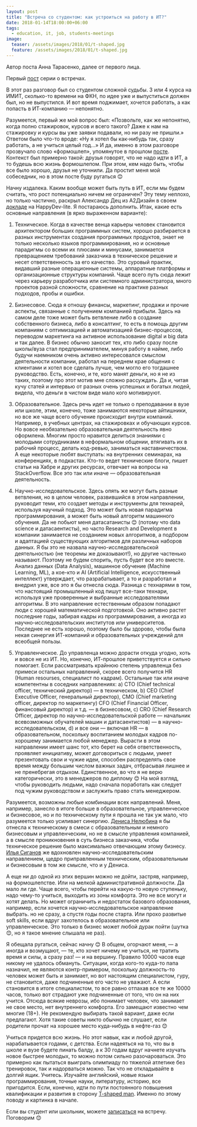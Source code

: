```yaml
---
layout: post
title: "Встреча со студентом: как устроиться на работу в ИТ?"
date: 2018-01-14T18:00:00+06:00
tags:
  - education, it, job, students-meetings
image: 
  teaser: /assets/images/2018/01/t-shaped.jpg
  feature: /assets/images/2018/01/t-shaped.jpg
---
```


Автор поста Анна Тарасенко, далее от первого лица.

Первый <a href="http://7bits.1der.link/blog/posts/it-education-meeting/2018-01-08" target="_blank">пост</a> серии о встречах.

В этот раз разговор был со студентом сложной судьбы. 3 или 4 курса на ИМИТ, сколько-то времени на ФКН, по идее уже и выпуститься должен был, но не выпустился. И вот время поджимает, хочется работать, а как попасть в ИТ-компанию — непонятно.

Разумеется, первый же мой вопрос был: «Позвольте, как же непонятно, когда полно стажировок, курсов и всего такого? Даже к нам на стажировку и курсы вы уже заявки подавали, но ни разу не пришли.» Ответом было что-то вроде: «Ну я хотел бы как-нибудь так, сразу работать, а не учиться целый год...» И да, именно в этом разговоре прозвучало слово «формошлеп», упомянутое в прошлом <a href="http://7bits.1der.link/blog/posts/it-education-meeting/2018-01-08" target="_blank">посте</a>. Контекст был примерно такой: друзья говорят, что не надо идти в ИТ, а то будешь всю жизнь формошлепом. При этом, кем надо быть, чтобы все было хорошо, друзья не уточнили. Да простит меня мой собеседник, но в этом посте буду ругаться 😊

Начну издалека. Каким вообще может быть путь в ИТ, если мы будем считать, что рост потенциально ничем не ограничен? Эту тему неплохо, но только частично, раскрыл Александр Дец из А2Дизайн в своем <a href="https://www.youtube.com/watch?v=M-P-2lOeuNU" target="_blank">докладе</a> на HappyDev-lite. Я постараюсь дополнить. Итак, какие есть основные направления (в ярко выраженном варианте):

1. Техническое. Когда в качестве венца карьеры человек становится архитектором больших программных систем, хорошо разбирается в разных инструментах создания программных продуктов, знает не только несколько языков программирования, но и основные парадигмы со всеми их плюсами и минусами, занимается превращением требований заказчика в техническое решение и несет ответственность за его качество. Это суровый практик, видавший разные операционные системы, аппаратные платформы и организационные структуры компаний. Чаще всего путь сюда лежит через карьеру разработчика или системного администратора, много проектов разной сложности, сравнение на практике разных подходов, пробы и ошибки.

2. Бизнесовое. Сюда я отношу финансы, маркетинг, продажи и прочие аспекты, связанные с получением компанией прибыли. Здесь на самом деле тоже может быть ветвление либо в создание собственного бизнеса, либо в консалтинг, то есть в помощь другим компаниям с оптимизацией и автоматизацией бизнес-процессов, переводом маркетинга на активное использование digital и big data и так далее. В бизнес обычно заносит тех, кто либо сразу после школы/вуза стал предпринимателем, минуя работу в найме, либо будучи наемником очень активно интересовался смыслом деятельности компании, работал на переднем крае общения с клиентами и хотел все сделать лучше, чем могло его тогдашнее руководство. Есть, конечно, и те, кого манят деньги, но я не из таких, поэтому про этот мотив мне сложно рассуждать. Да и, читая кучу статей и интервью от разных очень успешных и богатых людей, видела, что деньги в чистом виде мало кого мотивируют.

3. Образовательное. Здесь речь идет не только о преподавании в вузе или школе, этим, конечно, тоже занимаются некоторые айтишники, но все же чаще всего обучение происходит внутри компаний. Например, в учебных центрах, на стажировках и обучающих курсов. Но вовсе необязательно образовательная деятельность явно оформлена. Многим просто нравится делиться знаниями с молодыми сотрудниками в неформальном общении, втягивать их в рабочий процесс, делать код-ревью, заниматься наставничеством. А еще некоторые любят выступать: на внутренних семинарах, на конференциях, в подкастах. Кто-то ведет технические блоги, пишет статьи на Хабре и других ресурсах, отвечает на вопросы на StackOverflow. Все это так или иначе — образовательная деятельность. 

4. Научно-исследовательское. Здесь опять же могут быть разные ветвления, но в целом человек, развившийся в этом направлении, руководит теми, кто создает методы и инструменты для технарей, используя научный подход. Это может быть новая парадигма программирования, а может быть новый алгоритм машинного обучения. Да не побьют меня датасатанисты 😊 (потому что data science и датасаентисты), но часто Research and Development в компании занимается не созданием новых алгоритмов, а подбором и адаптацией существующих алгоритмов для различных наборов данных. Я бы это не назвала научно-исследовательской деятельностью (не теоремы же доказывают!), но другие частенько называют. Поэтому не будем спорить, пусть будет все это вместе. Анализ данных (Data Analysis), машинное обучение (Machine Learning, ML), а кое-кто и AI (Artificial Intelligence, искусственный интеллект) утверждает, что разрабатывает, а то и разработал и внедрил уже, все это я бы отнесла сюда. Разница с технарями в том, что настоящий промышленный код пишут все-таки технари, используя уже проверенные и выбранные исследователями алгоритмы. В это направление естественным образом попадают люди с хорошей математической подготовкой. Оно активно растет последние годы, забирая кадры из программирования, а иногда из научно-исследовательских институтов или университетов. Последнее не есть хорошо, поэтому было бы здорово, чтобы была некая синергия ИТ-компаний и образовательных учреждений для всеобщей пользы.

5. Управленческое. До управленца можно дорасти откуда угодно, хоть и вовсе не из ИТ. Но, конечно, ИТ-прошлое приветствуется и сильно помогает. Если рассматривать крайнюю степень управленца без примеси остальных направлений, скорее всего получится HR (Human resourses, специалист по кадрам). Остальные так или иначе компетентны в соседних направлениях:
  a) CTO (Chief technical officer, технический директор) — в техническом,
  b) CEO (Chief Executive Officer, генеральный директор), CMO (Chief marketing officer, директор по маркетингу) CFO (Chief Financial Officer, финансовый директор) и т.д. — в бизнесовом,
  c) CRO (Chief Research Officer, директор по научно-исследовательской работе — начальник всевозможных обучателей машин и датасаентистов) — в научно-исследовательском,
  d) и все они — включая HR — в образовательном, поскольку воспитанием молодых кадров по-хорошему занимается любой менеджер.
Вырасти в этом направлении имеет шанс тот, кто берет на себя ответственность, проявляет инициативу, может договориться с людьми, умеет презентовать свои и чужие идеи, способен распределять свое время между большим числом важных задач, отбрасывая лишнее и не пренебрегая отдыхом. Единственное, во что я не верю категорически, это в менеджеров по диплому 😊 На мой взгляд, чтобы руководить людьми, надо сначала поработать как следует под чужим руководством и заслужить право стать менеджером.

Разумеется, возможны любые комбинации всех направлений. Меня, например, занесло в итоге больше в образовательное, управленческое и бизнесовое, но и по техническому пути я прошла не так уж мало, что разумеется только усиливает синергию. <a href="http://gelin.1der.link" target="_blank">Дениса Нелюбина</a> я бы отнесла к техническому в смеси с образовательным и немного бизнесовым и управленческим, но не в смысле управления компанией, а в смысле проникновения в суть бизнеса заказчика, чтобы техническое решение было максимально отвечающим этому бизнесу. <a href="http://sigan.1der.link" target="_blank">Илья Сиганов</a> же вдохновлен научно-исследовательским направлением, щедро приправленным техническим, образовательным и бизнесовым в том же смысле, что и у Дениса.

А еще ни до одной из этих вершин можно не дойти, застряв, например, на формошлепстве. Или на мелкой административной должности. Да мало ли где. Чаще всего, чтобы перейти на какую-то новую ступеньку, надо чему-то учиться, выходить из зоны комфорта. Это не все могут и хотят делать. Но может ограничить и недостаток базового образования, например, если хочется научно-исследовательское направление выбрать. но не сразу, а спустя годы после старта. Или прохо развитые soft skills, если вдруг захотелось в образовательное или управленческое. Это только в бизнес может любой дурак пойти (шутка 😊, но я такое мнение слышала не раз).

Я обещала ругаться, сейчас начну 😊 В общем, огорчают меня, — а иногда и возмущают, — те, кто хочет ничему не учиться, не тратить время и силы, а сразу раз! — и на вершину. Правило 10000 часов еще никому не удалось обмануть. Ситуации, когда кого-то куда-то папа назначил, не являются контр-примером, поскольку должность-то человек может быть и занимает, но вот настоящим специалистом, гуру, не становится, даже подчиненные его часто не уважают. А если становится в итоге специалистом, то все равно отпахав все те же 10000 часов, только вот страдают уже подчиненные от того, что он на них учится. Отсюда всякие неврозы, ибо понимает человек, что занимает не свое место, нет внутреннего комфорта. Его замещают известно чем многие (18+). Не рекомендую выбирать такой вариант, даже если предлагают. Хотя такие советы никто обычно не слушает, если родители прочат на хорошее место куда-нибудь в нефте-газ 😊

Учиться придется всю жизнь. Но этот навык, как и любой другой, нарабатывается годами, с детства. Если надеяться на то, что вы в школе и вузе будете пинать балду, а к 30 годам вдруг начнете изучать новое быстрее молодых, то можно потом сильно разочароваться. Это примерно как пытаться выиграть олимпиаду по тяжелой атлетике без тренировок, так и надорваться можно. Так что не откладывайте в долгий ящик. Учитесь. Изучайте английский, новые языки программирования, точные науки, литературу, историю, все пригодится. Если, конечно, идти по пути постоянного повышения квалификации и развития в сторону <a href="https://en.wikipedia.org/wiki/T-shaped_skills" target="_blank">T-shaped man</a>. Именно по этому поводу и картинка в начале.

Если вы студент или школьник, можете <a href="http://annieomsk.1der.link/it-education-meeting" target="_blank">записаться</a> на встречу. Поговорим 😊